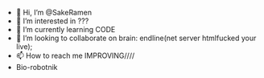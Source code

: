 - 👋 Hi, I’m @SakeRamen
- 👀 I’m interested in ???
- 🌱 I’m currently learning CODE
- 💞️ I’m looking to collaborate on brain: endline(net server htmlfucked your live);
- 📫 How to reach me IMPROVING////
- Bio-robotnik

<!---
SakeRamen/SakeRamen is a ✨ special ✨ repository because its `README.md` (this file) appears on your GitHub profile.
You can click the Preview link to take a look at your changes.
--->
